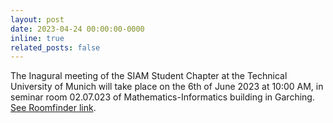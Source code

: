 ```yaml
---
layout: post
date: 2023-04-24 00:00:00-0000
inline: true
related_posts: false
---
```


The Inagural meeting of the SIAM Student Chapter at the Technical University of Munich will take place on the 6th of June 2023 at 10:00 AM, in seminar room 02.07.023 of Mathematics-Informatics building in Garching. [See Roomfinder link](https://portal.mytum.de/campus/roomfinder/roomfinder_viewmap?mapid=121&roomid=02.07.023@5607).